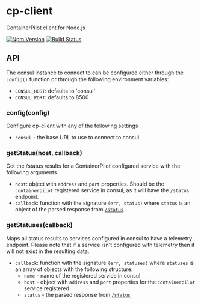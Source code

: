 # cp-client
ContainerPilot client for Node.js

[![Npm Version](https://img.shields.io/npm/v/cp-client.svg)](https://npmjs.com/package/cp-client)
[![Build Status](https://secure.travis-ci.org/geek/cp-client.svg)](http://travis-ci.org/geek/cp-client)


## API

The consul instance to connect to can be configured either through the `config()` function or through the following environment variables:
* `CONSUL_HOST`: defaults to 'consul'
* `CONSUL_PORT`: defaults to 8500


### config(config)

Configure cp-client with any of the following settings
* `consul` - the base URL to use to connect to consul


### getStatus(host, callback)

Get the /status results for a ContainerPilot configured service with the following arguments

* `host`: object with `address` and `port` properties. Should be the `containerpilot` registered service in consul, as it will have the `/status` endpoint.
* `callback`: function with the signature `(err, status)` where `status` is an object of the parsed response from [`/status`](https://github.com/joyent/containerpilot/pull/408)


### getStatuses(callback)

Maps all status results to services configured in consul to have a telemetry endpoint. Please note that if a service isn't configured with telemetry then it will not exist in the resulting data.

* `callback`: function with the signature `(err, statuses)` where `statuses` is an array of objects with the following structure:
  - `name` - name of the registered service in consul
  - `host` - object with `address` and `port` properties for the `containerpilot` service registered
  - `status` - the parsed response from [`/status`](https://github.com/joyent/containerpilot/pull/408)
